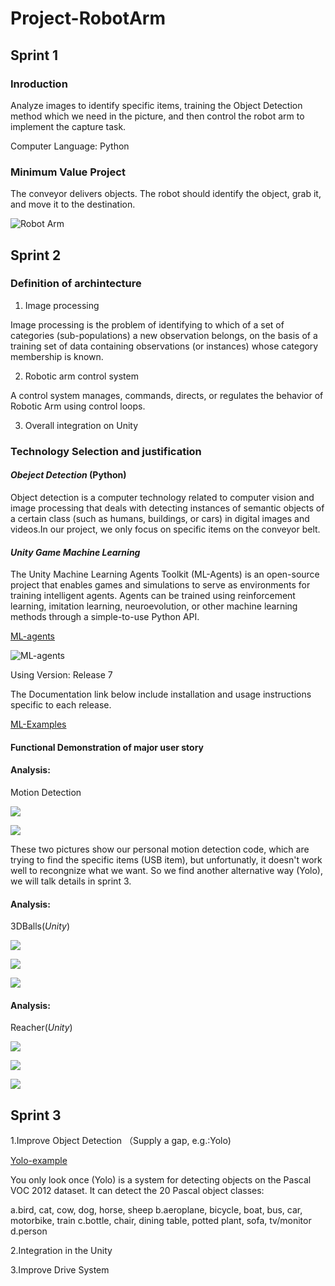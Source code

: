 # Project-RobotArm

## Sprint 1

### Inroduction

Analyze images to identify specific items, training the Object Detection method which we need in the picture, and then control the robot arm to implement the capture task.

Computer Language: Python


### Minimum Value Project

The conveyor delivers objects. The robot should identify the object, grab it, and move it to the destination.

![Robot Arm](https://github.com/lijinlunbeng/Project-RobotArm-/blob/main/images/robotarm.jpg)

## Sprint 2

### Definition of archintecture

1. Image processing

Image processing is the problem of identifying to which of a set of categories (sub-populations) a new observation belongs, on the basis of a training set of data containing observations (or instances) whose category membership is known.

2. Robotic arm control system

A control system manages, commands, directs, or regulates the behavior of Robotic Arm using control loops.

3. Overall integration on Unity



### Technology Selection and justification

#### *Obeject Detection* (Python)

Object detection is a computer technology related to computer vision and image processing that deals with detecting instances of semantic objects of a certain class (such as humans, buildings, or cars) in digital images and videos.In our project, we only focus on specific items on the conveyor belt.

#### *Unity Game Machine Learning*

The Unity Machine Learning Agents Toolkit (ML-Agents) is an open-source project that enables games and simulations to serve as environments for training intelligent agents. Agents can be trained using reinforcement learning, imitation learning, neuroevolution, or other machine learning methods through a simple-to-use Python API.

[ML-agents](https://github.com/Unity-Technologies/ml-agents)

![ML-agents](https://github.com/Unity-Technologies/ml-agents/blob/master/docs/images/image-banner.png)

Using Version: Release 7

The Documentation link below include installation and usage instructions specific to each release.

[ML-Examples](https://github.com/Unity-Technologies/ml-agents/tree/release_7)


#### Functional Demonstration of major user story

#### Analysis:

Motion Detection

![](https://github.com/lijinlunbeng/Project-RobotArm-/blob/main/images/7.jpg)

![](https://github.com/lijinlunbeng/Project-RobotArm-/blob/main/images/8.jpg)

These two pictures show our personal motion detection code, which are trying to find the specific items (USB item), but unfortunatly, it doesn't work well to recongnize what we want. So we find another alternative way (Yolo), we will talk details in sprint 3.

#### Analysis:

3DBalls(*Unity*)

![](https://github.com/lijinlunbeng/Project-RobotArm-/blob/main/images/1.png)

![](https://github.com/lijinlunbeng/Project-RobotArm-/blob/main/images/2.png)

![](https://github.com/lijinlunbeng/Project-RobotArm-/blob/main/images/3.png)


#### Analysis:

Reacher(*Unity*)

![](https://github.com/lijinlunbeng/Project-RobotArm-/blob/main/images/4.png)

![](https://github.com/lijinlunbeng/Project-RobotArm-/blob/main/images/5.png)

![](https://github.com/lijinlunbeng/Project-RobotArm-/blob/main/images/6.jpg)

## Sprint 3
1.Improve Object Detection （Supply a gap, e.g.:Yolo)

[Yolo-example](https://www.youtube.com/watch?v=4eIBisqx9_g)

You only look once (Yolo) is a system for detecting objects on the Pascal VOC 2012 dataset. It can detect the 20 Pascal object classes:

  a.bird, cat, cow, dog, horse, sheep
  b.aeroplane, bicycle, boat, bus, car, motorbike, train
  c.bottle, chair, dining table, potted plant, sofa, tv/monitor
  d.person

2.Integration in the Unity

3.Improve Drive System
